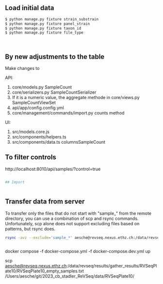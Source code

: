 ## Load initial data

```bash
$ python manage.py fixture strain_substrain
$ python manage.py fixture panel_strain
$ python manage.py fixture taxon_id
$ python manage.py fixture file_type

 
```

## By new adjustments to the table

Make changes to 

API: 
1. core/models.py SampleCount
2. core/serializers.py SampleCountSerializer
3.  If it is a numeric value, the aggregate methode in core/views.py SampleCountViewSet
4. api/app/config.config.yml
5. core/management/commands/import.py counts method 

UI:
1. src/models.core.js
2. src/components/helpers.ts
3. src/components/data.ts columnsSampleCount



## To filter controls
http://localhost:8010/api/samples/?control=true

```bash

## Import



```
## Transfer data from server

To transfer only the files that do not start with "sample_" from the remote directory, you can use a combination of scp and rsync commands. 
Unfortunately, scp alone does not support excluding files based on patterns, but rsync does.

```bash
rsync -avz --exclude='sample_*' aesche@revseq.nexus.ethz.ch:/data/revseq/results/gather_results/RVSeqPlate10/ /Users/aesche/git/2023_cb_stadler_ReVSeq/data/RVSeqPlate10/
    
```

docker compose  -f docker-compose.yml -f  docker-compose.dev.yml  up
 

scp aesche@revseq.nexus.ethz.ch:/data/revseq/results/gather_results/RVSeqPlate10/RVSeqPlate10_empty_samples.txt /Users/aesche/git/2023_cb_stadler_ReVSeq/data/RVSeqPlate10/